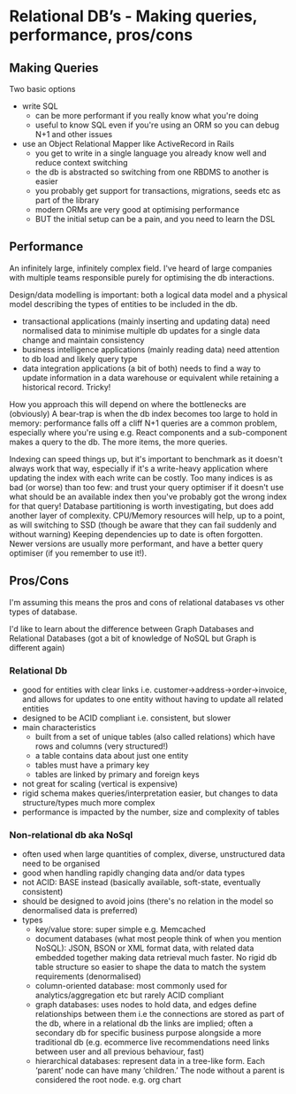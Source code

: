 # Relational DB’s - Making queries, performance, pros/cons

## Making Queries

Two basic options

- write SQL
  - can be more performant if you really know what you're doing
  - useful to know SQL even if you're using an ORM so you can debug N+1 and other issues
- use an Object Relational Mapper like ActiveRecord in Rails
  - you get to write in a single language you already know well and reduce context switching
  - the db is abstracted so switching from one RBDMS to another is easier
  - you probably get support for transactions, migrations, seeds etc as part of the library
  - modern ORMs are very good at optimising performance
  - BUT the initial setup can be a pain, and you need to learn the DSL

## Performance

An infinitely large, infinitely complex field. I've heard of large companies with multiple teams responsible purely for optimising the db interactions.

Design/data modelling is important: both a logical data model and a physical model describing the types of entities to be included in the db.

- transactional applications (mainly inserting and updating data) need normalised data to minimise multiple db updates for a single data change and maintain consistency
- business intelligence applications (mainly reading data) need attention to db load and likely query type
- data integration applications (a bit of both) needs to find a way to update information in a data warehouse or equivalent while retaining a historical record. Tricky!

How you approach this will depend on where the bottlenecks are (obviously)
A bear-trap is when the db index becomes too large to hold in memory: performance falls off a cliff
N+1 queries are a common problem, especially where you're using e.g. React components and a sub-component makes a query to the db. The more items, the more queries.

Indexing can speed things up, but it's important to benchmark as it doesn't always work that way, especially if it's a write-heavy application where updating the index with each write can be costly.
Too many indices is as bad (or worse) than too few: and trust your query optimiser if it doesn't use what should be an available index then you've probably got the wrong index for that query!
Database partitioning is worth investigating, but does add another layer of complexity.
CPU/Memory resources will help, up to a point, as will switching to SSD (though be aware that they can fail suddenly and without warning)
Keeping dependencies up to date is often forgotten. Newer versions are usually more performant, and have a better query optimiser (if you remember to use it!).

## Pros/Cons

I'm assuming this means the pros and cons of relational databases vs other types of database.

I'd like to learn about the difference between Graph Databases and Relational Databases (got a bit of knowledge of NoSQL but Graph is different again)

### Relational Db

- good for entities with clear links i.e. customer->address->order->invoice, and allows for updates to one entity without having to update all related entities
- designed to be ACID compliant i.e. consistent, but slower
- main characteristics
  - built from a set of unique tables (also called relations) which have rows and columns (very structured!)
  - a table contains data about just one entity
  - tables must have a primary key
  - tables are linked by primary and foreign keys
- not great for scaling (vertical is expensive)
- rigid schema makes queries/interpretation easier, but changes to data structure/types much more complex
- performance is impacted by the number, size and complexity of tables

### Non-relational db aka NoSql

- often used when large quantities of complex, diverse, unstructured data need to be organised
- good when handling rapidly changing data and/or data types
- not ACID: BASE instead (basically available, soft-state, eventually consistent)
- should be designed to avoid joins (there's no relation in the model so denormalised data is preferred)
- types
  - key/value store: super simple e.g. Memcached
  - document databases (what most people think of when you mention NoSQL): JSON, BSON or XML format data, with related data embedded together making data retrieval much faster. No rigid db table structure so easier to shape the data to match the system requirements (denormalised)
  - column-oriented database: most commonly used for analytics/aggregation etc but rarely ACID compliant
  - graph databases: uses nodes to hold data, and edges define relationships between them i.e the connections are stored as part of the db, where in a relational db the links are implied; often a secondary db for specific business purpose alongside a more traditional db (e.g. ecommerce live recommendations need links between user and all previous behaviour, fast)
  - hierarchical databases: represent data in a tree-like form. Each ‘parent’ node can have many ‘children.’ The node without a parent is considered the root node. e.g. org chart
